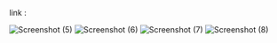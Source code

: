 link :  [
](https://prashant-80.github.io/Html-and-css-project/)

![Screenshot (5)](https://github.com/prashant-80/DJCSI-Web-23_Prashant_singh/assets/121568016/ccade5ba-59c7-4577-b628-b6098ac74b40)
![Screenshot (6)](https://github.com/prashant-80/DJCSI-Web-23_Prashant_singh/assets/121568016/446c56c3-bcdd-4da0-8462-cff8778b0efa)
![Screenshot (7)](https://github.com/prashant-80/DJCSI-Web-23_Prashant_singh/assets/121568016/a1eb4980-9f14-4b4c-b4b0-b25b47b7aff9)
![Screenshot (8)](https://github.com/prashant-80/DJCSI-Web-23_Prashant_singh/assets/121568016/7c310558-e27a-4825-8313-e96de233963a)
